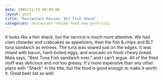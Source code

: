 ```yaml
---
date: 2005/11/29 00:00:00
layout: post
title: "Restaurant Review: BLT Fish Shack"
categories: restaurant-review food new-york-city
---
```


It looks like a fish shack, but the service is much more attentive. We had clam chowder and crabcakes as appetizers, then the fish &amp; chips and BLT tuna sandwich as entrees. The tuna was seared just on the edges. It was mixed with bacon, hard-boiled eggs, and avocado on fresh chewy bread. Mala says, "Best Tuna Fish sandwich ever," and I can't argue. All of the fried stuff was delicious and not too greasy. It's more expensive than any other place with "Shack" in the title, but the food is good enough to make it worth it. Great beer list as well.
